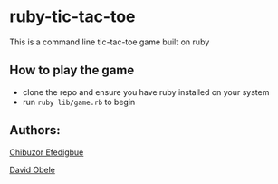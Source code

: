 # ruby-tic-tac-toe

This is a command line tic-tac-toe game built on ruby 

## How to play the game
 * clone the repo and ensure you have ruby installed on your system
 * run `ruby lib/game.rb` to begin

## Authors: 

[Chibuzor Efedigbue](https://www.github.com/uzorjchibuzor)

[David Obele](https://www.github.com/mrobele)